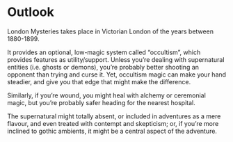 # Outlook

London Mysteries takes place in Victorian London of the years between 1880-1899. 

It provides an optional, low-magic system called “occultism”, which provides
features as utility/support. Unless you’re dealing with supernatural entities
(i.e. ghosts or demons), you’re probably better shooting an opponent than trying
and curse it. Yet, occultism magic can make your hand steadier, and give you
that edge that might make the difference.

Similarly, if you’re wound, you might heal with alchemy or ceremonial magic, 
but you’re probably safer heading for the nearest hospital.

The supernatural might totally absent, or included in adventures as a mere
flavour, and even treated with contempt and skepticism; or, if you’re more
inclined to gothic ambients, it might be a central aspect of the adventure.
